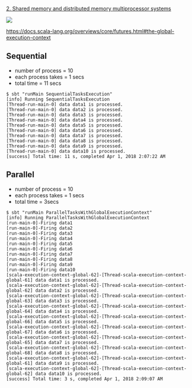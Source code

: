
[2. Shared memory and distributed memory multiprocessor systems](https://edux.pjwstk.edu.pl/mat/264/lec/main119.html)

![](https://edux.pjwstk.edu.pl/mat/264/lec/ark16/Image8182.gif)


https://docs.scala-lang.org/overviews/core/futures.html#the-global-execution-context

Sequential
----------

- number of process = 10
- each process takes = 1 secs
- total time = 11 secs

```
$ sbt "runMain SequentialTasksExecution"
[info] Running SequentialTasksExecution
[Thread-run-main-0] data data1 is processed.
[Thread-run-main-0] data data2 is processed.
[Thread-run-main-0] data data3 is processed.
[Thread-run-main-0] data data4 is processed.
[Thread-run-main-0] data data5 is processed.
[Thread-run-main-0] data data6 is processed.
[Thread-run-main-0] data data7 is processed.
[Thread-run-main-0] data data8 is processed.
[Thread-run-main-0] data data9 is processed.
[Thread-run-main-0] data data10 is processed.
[success] Total time: 11 s, completed Apr 1, 2018 2:07:22 AM
```

Parallel
--------

- number of process = 10
- each process takes = 1 secs
- total time = 3secs

```
$ sbt "runMain ParallelTasksWithGlobalExecutionContext"
[info] Running ParallelTasksWithGlobalExecutionContext
[run-main-0]-Firing data1
[run-main-0]-Firing data2
[run-main-0]-Firing data3
[run-main-0]-Firing data4
[run-main-0]-Firing data5
[run-main-0]-Firing data6
[run-main-0]-Firing data7
[run-main-0]-Firing data8
[run-main-0]-Firing data9
[run-main-0]-Firing data10
[scala-execution-context-global-62]-[Thread-scala-execution-context-global-61] data data1 is processed.
[scala-execution-context-global-62]-[Thread-scala-execution-context-global-62] data data2 is processed.
[scala-execution-context-global-62]-[Thread-scala-execution-context-global-63] data data3 is processed.
[scala-execution-context-global-62]-[Thread-scala-execution-context-global-64] data data4 is processed.
[scala-execution-context-global-62]-[Thread-scala-execution-context-global-66] data data5 is processed.
[scala-execution-context-global-62]-[Thread-scala-execution-context-global-67] data data6 is processed.
[scala-execution-context-global-62]-[Thread-scala-execution-context-global-65] data data7 is processed.
[scala-execution-context-global-62]-[Thread-scala-execution-context-global-68] data data8 is processed.
[scala-execution-context-global-62]-[Thread-scala-execution-context-global-61] data data9 is processed.
[scala-execution-context-global-62]-[Thread-scala-execution-context-global-62] data data10 is processed.
[success] Total time: 3 s, completed Apr 1, 2018 2:09:07 AM
```

